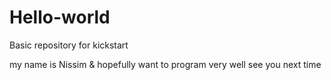 # Hello-world
Basic repository for kickstart

my name is Nissim & hopefully want to program very well 
see you next time

